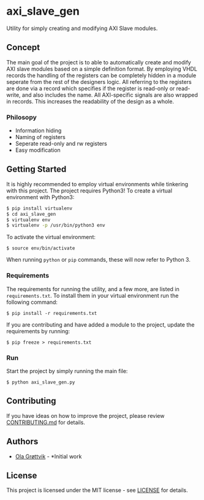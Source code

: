 # axi_slave_gen

Utility for simply creating and modifying AXI Slave modules.

## Concept

The main goal of the project is to able to automatically create and modify AXI slave modules based on a simple definition format. By employing VHDL records the handling of the registers can be completely hidden in a module seperate from the rest of the designers logic. All referring to the registers are done via a record which specifies if the register is read-only or read-write, and also includes the name. All AXI-specific signals are also wrapped in records. This increases the readability of the design as a whole.


### Philosopy
  * Information hiding
  * Naming of registers
  * Seperate read-only and rw registers
  * Easy modification
  

## Getting Started

It is highly recommended to employ virtual environments while tinkering with this project. The project requires Python3! To create a virtual environment with Python3:

```bash
$ pip install virtualenv
$ cd axi_slave_gen
$ virtualenv env
$ virtualenv -p /usr/bin/python3 env
```

To activate the virtual environment:

```
$ source env/bin/activate
```

When running `python` or `pip` commands, these will now refer to Python 3.


### Requirements

The requirements for running the utility, and a few more, are listed in `requirements.txt`. To install them in your virtual environment run the following command:

`$ pip install -r requirements.txt`

If you are contributing and have added a module to the project, update the requirements by running:

`$ pip freeze > requirements.txt`

### Run

Start the project by simply running the main file:

`$ python axi_slave_gen.py`

## Contributing

If you have ideas on how to improve the project, please review [CONTRIBUTING.md](CONTRIBUTING.md) for details.

## Authors

* [Ola Grøttvik](https://github.com/olagrottvik) - *Initial work

## License

This project is licensed under the MIT license - see [LICENSE](LICENSE) for details.
